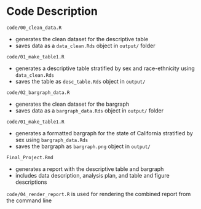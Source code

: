 # Code Description

`code/00_clean_data.R`
- generates the clean dataset for the descriptive table
- saves data as a `data_clean.Rds` object in `output/` folder

`code/01_make_table1.R`
- generates a descriptive table stratified by sex and race-ethnicity using `data_clean.Rds`
- saves the table as `desc_table.Rds` object in `output/`

`code/02_bargraph_data.R`
- generates the clean dataset for the bargraph
- saves data as a `bargraph_data.Rds` object in `output/` folder

`code/01_make_table1.R`
- generates a formatted bargraph for the state of California stratified by sex
using `bargraph_data.Rds`
- saves the bargraph as `bargraph.png` object in `output/`

`Final_Project.Rmd`
- generates a report with the descriptive table and bargraph
- includes data description, analysis plan, and table and figure descriptions


`code/04_render_report.R` is used for rendering the combined report from the command line